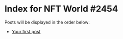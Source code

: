 # Index for NFT World #2454
Posts will be displayed in the order below:

- [Your first post](./001-first.md)

